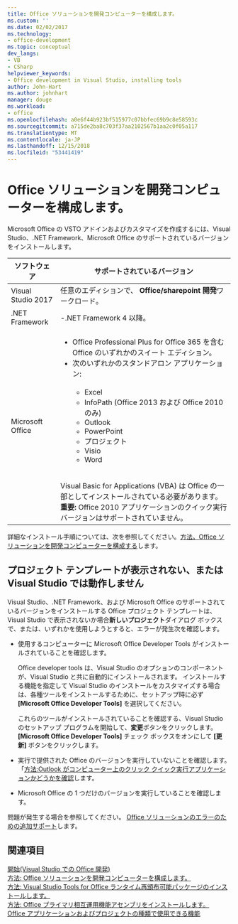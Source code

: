 ```yaml
---
title: Office ソリューションを開発コンピューターを構成します。
ms.custom: ''
ms.date: 02/02/2017
ms.technology:
- office-development
ms.topic: conceptual
dev_langs:
- VB
- CSharp
helpviewer_keywords:
- Office development in Visual Studio, installing tools
author: John-Hart
ms.author: johnhart
manager: douge
ms.workload:
- office
ms.openlocfilehash: a0e6f44b923bf515977c07bbfec69b9c8e58593c
ms.sourcegitcommit: a715de2ba8c703f37aa2102567b1aa2c0f05a117
ms.translationtype: MT
ms.contentlocale: ja-JP
ms.lasthandoff: 12/15/2018
ms.locfileid: "53441419"
---
```

# <a name="configure-a-computer-to-develop-office-solutions"></a>Office ソリューションを開発コンピューターを構成します。

Microsoft Office の VSTO アドインおよびカスタマイズを作成するには、Visual Studio、.NET Framework、Microsoft Office のサポートされているバージョンをインストールします。

|ソフトウェア|サポートされているバージョン|
|--------------|------------------------|
|Visual Studio 2017| 任意のエディションで、 **Office/sharepoint 開発**ワークロード。|
|.NET Framework|-.NET Framework 4 以降。|
|Microsoft Office|<ul><li>Office Professional Plus for Office 365 を含む Office のいずれかのスイート エディション。</li><li>次のいずれかのスタンドアロン アプリケーション:<br /><br /> <ul><li>Excel</li><li>InfoPath (Office 2013 および Office 2010 のみ)</li><li>Outlook</li><li>PowerPoint</li><li>プロジェクト</li><li>Visio</li><li>Word</li></ul></li></ul><br /> Visual Basic for Applications (VBA) は Office の一部としてインストールされている必要があります。 **重要:** Office 2010 アプリケーションのクイック実行バージョンはサポートされていません。|

詳細なインストール手順については、次を参照してください。[方法。Office ソリューションを開発コンピューターを構成する](../vsto/how-to-configure-a-computer-to-develop-office-solutions.md)します。

## <a name="if-project-templates-dont-appear-or-they-dont-work-in-visual-studio"></a>プロジェクト テンプレートが表示されない、または Visual Studio では動作しません

Visual Studio、.NET Framework、および Microsoft Office のサポートされているバージョンをインストールする Office プロジェクト テンプレートは、Visual Studio で表示されないか場合**新しいプロジェクト**ダイアログ ボックスで、または、いずれかを使用しようとすると、エラーが発生次を確認します。

- 使用するコンピューターに Microsoft Office Developer Tools がインストールされていることを確認します。

     Office developer tools は、Visual Studio のオプションのコンポーネントが、Visual Studio と共に自動的にインストールされます。 インストールする機能を指定して Visual Studio のインストールをカスタマイズする場合は、各種ツールをインストールするために、セットアップ時に必ず **[Microsoft Office Developer Tools]** を選択してください。

     これらのツールがインストールされていることを確認する、Visual Studio のセットアップ プログラムを開始して、**変更**ボタンをクリックします。 **[Microsoft Office Developer Tools]** チェック ボックスをオンにして **[更新]** ボタンをクリックします。

- 実行で提供された Office のバージョンを実行していないことを確認します。 「[方法:Outlook がコンピューター上のクリック クイック実行アプリケーションかどうかを確認](/previous-versions/office/developer/office-2010/ff864733(v=office.14))します。

- Microsoft Office の 1 つだけのバージョンを実行していることを確認します。

問題が発生する場合を参照してください。 [Office ソリューションのエラーのための追加サポート](../vsto/additional-support-for-errors-in-office-solutions.md)します。

## <a name="see-also"></a>関連項目

[開始&#40;Visual Studio での Office 開発&#41;](../vsto/getting-started-office-development-in-visual-studio.md)  
[方法: Office ソリューションを開発コンピューターを構成します。](../vsto/how-to-configure-a-computer-to-develop-office-solutions.md)  
[方法: Visual Studio Tools for Office ランタイム再頒布可能パッケージのインストールします。](../vsto/how-to-install-the-visual-studio-tools-for-office-runtime-redistributable.md)  
[方法: Office プライマリ相互運用機能アセンブリをインストールします。](../vsto/how-to-install-office-primary-interop-assemblies.md)  
[Office アプリケーションおよびプロジェクトの種類で使用できる機能](../vsto/features-available-by-office-application-and-project-type.md)
